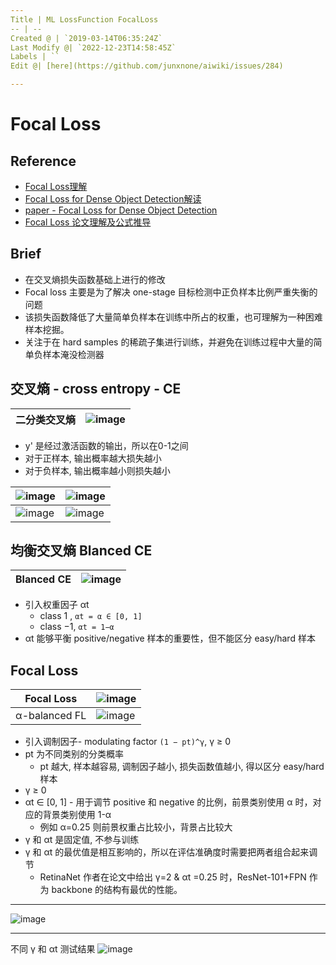 ```yaml
---
Title | ML LossFunction FocalLoss
-- | --
Created @ | `2019-03-14T06:35:24Z`
Last Modify @| `2022-12-23T14:58:45Z`
Labels | ``
Edit @| [here](https://github.com/junxnone/aiwiki/issues/284)

---
```


# Focal Loss

## Reference

- [Focal Loss理解](https://www.cnblogs.com/king-lps/p/9497836.html)
- [Focal Loss for Dense Object Detection解读](https://www.jianshu.com/p/204d9ad9507f)
- [paper - Focal Loss for Dense Object Detection](https://arxiv.org/pdf/1708.02002.pdf)
- [Focal Loss 论文理解及公式推导](https://www.aiuai.cn/aifarm636.html)


## Brief
- 在交叉熵损失函数基础上进行的修改
- Focal loss 主要是为了解决 one-stage 目标检测中正负样本比例严重失衡的问题
- 该损失函数降低了大量简单负样本在训练中所占的权重，也可理解为一种困难样本挖掘。
- 关注于在 hard samples 的稀疏子集进行训练，并避免在训练过程中大量的简单负样本淹没检测器

## 交叉熵 - cross entropy - CE

二分类交叉熵 | ![image](https://user-images.githubusercontent.com/2216970/70675932-81cc3400-1cc5-11ea-8f43-db5b0492eda3.png)
-- | --

- y' 是经过激活函数的输出，所以在0-1之间
- 对于正样本, 输出概率越大损失越小
- 对于负样本, 输出概率越小则损失越小

![image](https://user-images.githubusercontent.com/2216970/70676292-a4ab1800-1cc6-11ea-968b-e7a488d3b70f.png) | ![image](https://user-images.githubusercontent.com/2216970/70676274-93620b80-1cc6-11ea-9910-bc5d4bcf4faa.png)
-- | -- 
![image](https://user-images.githubusercontent.com/2216970/70676287-a1179100-1cc6-11ea-9100-c2952b5ae2e3.png) | ![image](https://user-images.githubusercontent.com/2216970/70676281-9a891980-1cc6-11ea-9adc-a79bf285098b.png)

## 均衡交叉熵 Blanced CE


Blanced CE | ![image](https://user-images.githubusercontent.com/2216970/70676744-1fc0fe00-1cc8-11ea-905a-f65c5ea7b426.png)
-- | --

- 引入权重因子  αt 
  - class 1 ,  `αt = α ∈ [0, 1]`
  - class −1,  `αt = 1−α`
-  αt 能够平衡 positive/negative 样本的重要性，但不能区分 easy/hard 样本

## Focal Loss

Focal Loss | ![image](https://user-images.githubusercontent.com/2216970/70677190-66632800-1cc9-11ea-8363-9848d3c39a54.png)
-- | --
 α-balanced FL | ![image](https://user-images.githubusercontent.com/2216970/70677241-98748a00-1cc9-11ea-8b74-11637666d490.png)

- 引入调制因子- modulating factor  `(1 − pt)^γ`,  γ ≥ 0
- pt 为不同类别的分类概率
  - pt 越大, 样本越容易, 调制因子越小, 损失函数值越小, 得以区分 easy/hard 样本
- γ ≥ 0
- αt ∈ [0, 1] - 用于调节 positive 和 negative 的比例，前景类别使用 α 时，对应的背景类别使用 1-α
  - 例如 α=0.25 则前景权重占比较小，背景占比较大
- γ 和 αt 是固定值, 不参与训练
- γ 和 αt 的最优值是相互影响的，所以在评估准确度时需要把两者组合起来调节
  - RetinaNet 作者在论文中给出 γ=2 & αt =0.25 时，ResNet-101+FPN 作为 backbone 的结构有最优的性能。

---

![image](https://user-images.githubusercontent.com/2216970/69117514-e4695000-0aca-11ea-8442-af7b51830b87.png)

---
不同 γ 和 αt 测试结果
![image](https://user-images.githubusercontent.com/2216970/70678399-f191ed00-1ccc-11ea-8f6b-b4f1b05f76ff.png)

